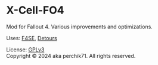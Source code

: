 # X-Cell-FO4
 Mod for Fallout 4. Various improvements and optimizations.  

Uses: [F4SE](https://github.com/ianpatt/f4se), [Detours](https://github.com/Nukem9/detours.git)

License: [GPLv3](https://www.gnu.org/licenses/gpl-3.0.html)  
Copyright © 2024 aka perchik71. All rights reserved.  
